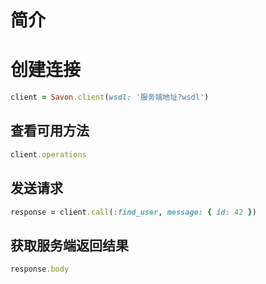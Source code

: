 # 简介

# 创建连接

```ruby
client = Savon.client(wsdl: '服务端地址?wsdl')
```

## 查看可用方法

```ruby
client.operations
```

## 发送请求

```ruby
response = client.call(:find_user, message: { id: 42 })
```
## 获取服务端返回结果

```ruby
response.body
```